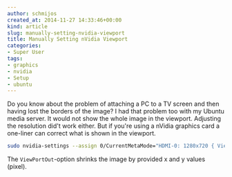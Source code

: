 ```yaml
---
author: schmijos
created_at: 2014-11-27 14:33:46+00:00
kind: article
slug: manually-setting-nvidia-viewport
title: Manually Setting nVidia Viewport
categories:
- Super User
tags:
- graphics
- nvidia
- Setup
- ubuntu
---
```


Do you know about the problem of attaching a PC to a TV screen and then having lost the borders of the image? I had that problem too with my Ubuntu media server. It would not show the whole image in the viewport. Adjusting the resolution did't work either. But if you're using a nVidia graphics card a one-liner can correct what is shown in the viewport.

```bash
sudo nvidia-settings --assign 0/CurrentMetaMode="HDMI-0: 1280x720 { ViewPortIn=1280x720, ViewPortOut=1220x680+30+20 }"
```

The `ViewPortOut`-option shrinks the image by provided x and y values (pixel).
